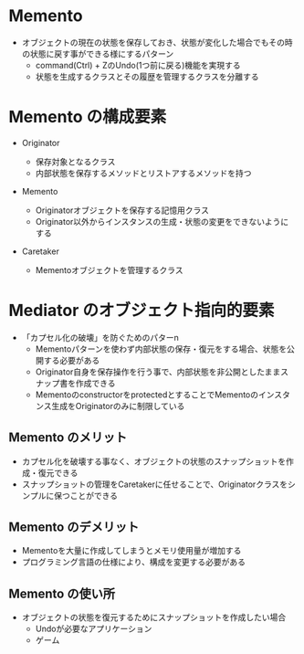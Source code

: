 # Memento
- オブジェクトの現在の状態を保存しておき、状態が変化した場合でもその時の状態に戻す事ができる様にするパターン
  - command(Ctrl) + ZのUndo(1つ前に戻る)機能を実現する
  - 状態を生成するクラスとその履歴を管理するクラスを分離する

# Memento の構成要素
- Originator
  - 保存対象となるクラス
  - 内部状態を保存するメソッドとリストアするメソッドを持つ

- Memento
  - Originatorオブジェクトを保存する記憶用クラス
  - Originator以外からインスタンスの生成・状態の変更をできないようにする

- Caretaker
  - Mementoオブジェクトを管理するクラス

# Mediator のオブジェクト指向的要素
- 「カプセル化の破壊」を防ぐためのパターn
  - Mementoパターンを使わず内部状態の保存・復元をする場合、状態を公開する必要がある
  - Originator自身を保存操作を行う事で、内部状態を非公開としたままスナップ書を作成できる
  - MementoのconstructorをprotectedとすることでMementoのインスタンス生成をOriginatorのみに制限している

## Memento のメリット
- カプセル化を破壊する事なく、オブジェクトの状態のスナップショットを作成・復元できる
- スナップショットの管理をCaretakerに任せることで、Originatorクラスをシンプルに保つことができる

## Memento のデメリット
- Mementoを大量に作成してしまうとメモリ使用量が増加する
- プログラミング言語の仕様により、構成を変更する必要がある

## Memento の使い所
- オブジェクトの状態を復元するためにスナップショットを作成したい場合
  - Undoが必要なアプリケーション
  - ゲーム
